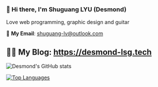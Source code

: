 
<!--
**shuguang-lv/shuguang-lv** is a ✨ _special_ ✨ repository because its `README.md` (this file) appears on your GitHub profile.

Here are some ideas to get you started:

- 🔭 I’m currently working on ...
- 🌱 I’m currently learning ...
- 👯 I’m looking to collaborate on ...
- 🤔 I’m looking for help with ...
- 💬 Ask me about ...
- 📫 How to reach me: ...
- 😄 Pronouns: ...
- ⚡ Fun fact: ...
-->

### 👋 Hi there, I'm Shuguang LYU (Desmond)

Love web programming, graphic design and guitar

:email: **My Email**: [shuguang-lv@outlook.com](mailto://shuguang-lv@outlook.com)

:man_technologist: **My Blog**: https://desmond-lsg.tech
---

![Desmond's GitHub stats](https://github-readme-stats.vercel.app/api?username=shuguang-lv&count_private=true&show_icons=true&theme=dark)

[![Top Languages](https://github-readme-stats.vercel.app/api/top-langs/?username=shuguang-lv&layout=compact&theme=dark)](https://github.com/shuguang-lv/github-readme-stats)
